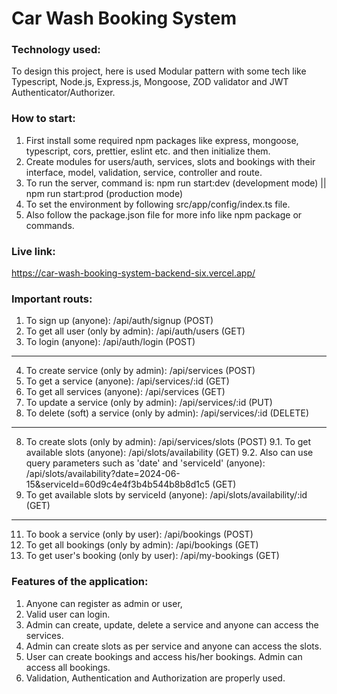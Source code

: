 # Car Wash Booking System

### Technology used:
To design this project, here is used Modular pattern with some tech like Typescript, Node.js, Express.js, Mongoose, ZOD validator and JWT Authenticator/Authorizer.

### How to start:
1. First install some required npm packages like express, mongoose, typescript, cors, prettier, eslint etc. and then initialize them.
2. Create modules for users/auth, services, slots and bookings with their interface, model, validation, service, controller and route.
3. To run the server, command is: npm run start:dev (development mode) || npm run start:prod (production mode)
4. To set the environment by following src/app/config/index.ts file.
5. Also follow the package.json file for more info like npm package or commands.

### Live link:
https://car-wash-booking-system-backend-six.vercel.app/

### Important routs:
1. To sign up (anyone): /api/auth/signup (POST)
2. To get all user (only by admin): /api/auth/users (GET)
3. To login (anyone): /api/auth/login (POST)
----------------------------------------
4. To create service (only by admin): /api/services (POST)
5. To get a service (anyone): /api/services/:id (GET)
5. To get all services (anyone): /api/services (GET)
6. To update a service (only by admin): /api/services/:id (PUT)
7. To delete (soft) a service (only by admin): /api/services/:id (DELETE)
----------------------------------------
8. To create slots (only by admin): /api/services/slots (POST)
9.1. To get available slots (anyone): /api/slots/availability (GET)
9.2. Also can use query parameters such as 'date' and 'serviceId' (anyone): /api/slots/availability?date=2024-06-15&serviceId=60d9c4e4f3b4b544b8b8d1c5 (GET)
10. To get available slots by serviceId (anyone): /api/slots/availability/:id (GET)
-----------------------------------------
11. To book a service (only by user): /api/bookings (POST)
12. To get all bookings (only by admin): /api/bookings (GET)
13. To get user's booking (only by user): /api/my-bookings (GET)

### Features of the application:
1. Anyone can register as admin or user,
2. Valid user can login.
3. Admin can create, update, delete a service and anyone can access the services.
4. Admin can create slots as per service and anyone can access the slots.
5. User can create bookings and access his/her bookings. Admin can access all bookings.
6. Validation, Authentication and Authorization are properly used.